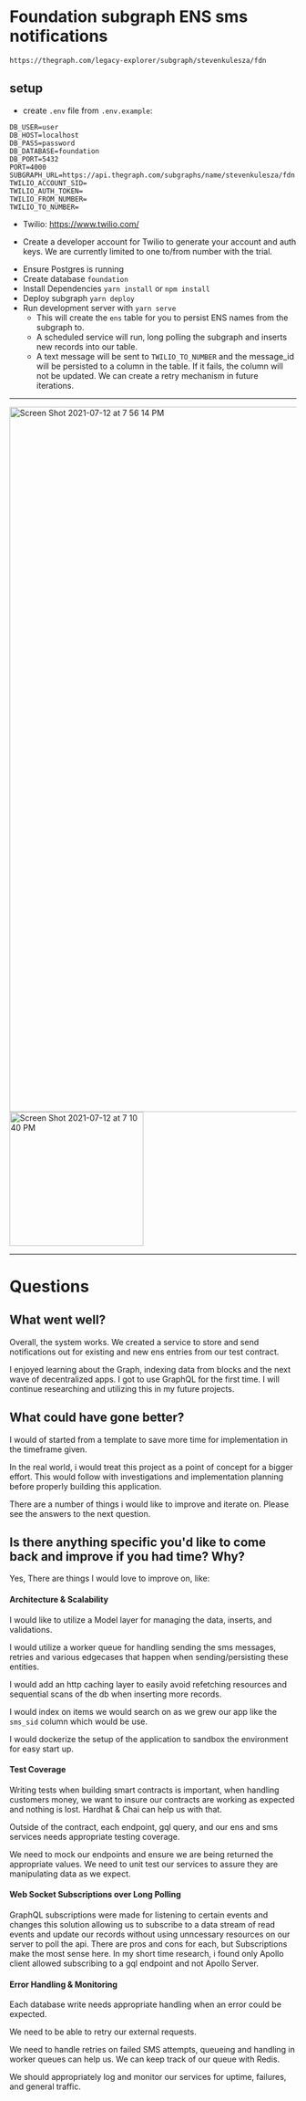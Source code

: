 # Foundation subgraph ENS sms notifications
`https://thegraph.com/legacy-explorer/subgraph/stevenkulesza/fdn`

## setup
- create `.env` file from `.env.example`:
```
DB_USER=user
DB_HOST=localhost
DB_PASS=password
DB_DATABASE=foundation
DB_PORT=5432
PORT=4000
SUBGRAPH_URL=https://api.thegraph.com/subgraphs/name/stevenkulesza/fdn
TWILIO_ACCOUNT_SID=
TWILIO_AUTH_TOKEN=
TWILIO_FROM_NUMBER=
TWILIO_TO_NUMBER=
```
- Twilio:
https://www.twilio.com/
* Create a developer account for Twilio to generate your account and auth keys. We are currently limited to one to/from number with the trial.

- Ensure Postgres is running
- Create database `foundation`
- Install Dependencies `yarn install` or `npm install`
- Deploy subgraph `yarn deploy`
- Run development server with `yarn serve`
    * This will create the `ens` table for you to persist ENS names from the subgraph to.
    * A scheduled service will run, long polling the subgraph and inserts new records into our table. 
    * A text message will be sent to `TWILIO_TO_NUMBER` and the message_id will be persisted to a column in the table. If it fails, the column will not be updated. We can create a retry mechanism in future iterations.

-------
<img width="1236" alt="Screen Shot 2021-07-12 at 7 56 14 PM" src="https://user-images.githubusercontent.com/17483238/125369886-38354680-e34b-11eb-88e0-da7b200c0628.png">

<img width="235" alt="Screen Shot 2021-07-12 at 7 10 40 PM" src="https://user-images.githubusercontent.com/17483238/125366800-da9dfb80-e344-11eb-8792-7492a2313d52.png">

----

# Questions
## What went well?
Overall, the system works. We created a service to store and send notifications out for existing and new ens entries from our test contract. 

I enjoyed learning about the Graph, indexing data from blocks and the next wave of decentralized apps. I got to use GraphQL for the first time. I will continue researching and utilizing this in my future projects. 

## What could have gone better?
I would of started from a template to save more time for implementation in the timeframe given.

In the real world, i would treat this project as a point of concept for a bigger effort. This would follow with investigations and implementation planning before properly building this application.

There are a number of things i would like to improve and iterate on. Please see the answers to the next question. 

## Is there anything specific you'd like to come back and improve if you had time? Why?
Yes, There are things I would love to improve on, like:

#### Architecture & Scalability
I would like to utilize a Model layer for managing the data, inserts, and validations.

I would utilize a worker queue for handling sending the sms messages, retries and various edgecases that happen when sending/persisting these entities.

I would add an http caching layer to easily avoid refetching resources and sequential scans of the db when inserting more records.

I would index on items we would search on as we grew our app like the `sms_sid` column which would be use.

I would dockerize the setup of the application to sandbox the environment for easy start up.
#### Test Coverage
Writing tests when building smart contracts is important, when handling customers money, we want to insure our contracts are working as expected and nothing is lost. Hardhat & Chai can help us with that.

Outside of the contract, each endpoint, gql query, and our ens and sms services needs appropriate testing coverage. 

We need to mock our endpoints and ensure we are being returned the appropriate values.
We need to unit test our services to assure they are manipulating data as we expect. 
#### Web Socket Subscriptions over Long Polling
GraphQL subscriptions were made for listening to certain events and changes this solution allowing us to subscribe to a data stream of read events and update our records without using unncessary resources on our server to poll the api. There are pros and cons for each, but Subscriptions make the most sense here. In my short time research, i found only Apollo client allowed subscribing to a gql endpoint and not Apollo Server. 

#### Error Handling & Monitoring
Each database write needs appropriate handling when an error could be expected.

We need to be able to retry our external requests.

We need to handle retries on failed SMS attempts, queueing and handling in worker queues can help us. We can keep track of our queue with Redis. 

We should appropriately log and monitor our services for uptime, failures, and general traffic.


